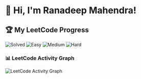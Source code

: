 # 👋 Hi, I'm Ranadeep Mahendra!

## 🏆 My LeetCode Progress

![Solved](https://img.shields.io/badge/Solved-73/3662-blue?cache=1756173644) ![Easy](https://img.shields.io/badge/Easy-41/892-brightgreen?cache=1756173644) ![Medium](https://img.shields.io/badge/Medium-31/1907-orange?cache=1756173644) ![Hard](https://img.shields.io/badge/Hard-1/863-red?cache=1756173644)

### 📊 LeetCode Activity Graph

![LeetCode Activity Graph](https://leetcard.jacoblin.cool/ranadeep_mahendra2426?theme=dark&font=Karma&ext=heatmap&cache=1756173644)
